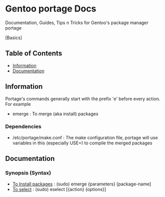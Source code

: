 # Gentoo portage Docs

Documentation, Guides, Tips n Tricks for Gentoo's package manager portage

[Basics]

## Table of Contents
- [Information](#information)
- [Documentation](#documentation)

## Information

Portage's commands generally start with the prefix 'e' before every action.
For example
+ emerge : To merge (aka install) packages

### Dependencies

+ /etc/portage/make.conf : The make configuration file, portage will use variables in this (especially USE=) to compile the merged packages

## Documentation

### Synopsis (Syntax)

+ [To Install packages](emerge.md) : (sudo) emerge {parameters} [package-name]
+ [To select](eselect.md) : (sudo) eselect [{action} {options}]
